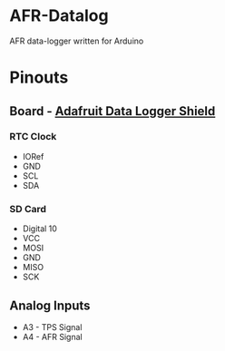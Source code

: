 # AFR-Datalog
AFR data-logger written for Arduino

# Pinouts
## Board - [Adafruit Data Logger Shield](https://learn.adafruit.com/adafruit-data-logger-shield/overview)
### RTC Clock
  * IORef
  * GND
  * SCL
  * SDA
### SD Card
  * Digital 10
  * VCC
  * MOSI
  * GND
  * MISO
  * SCK
## Analog Inputs
  * A3 - TPS Signal
  * A4 - AFR Signal
